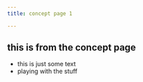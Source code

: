 ```yaml
---
title: concept page 1

---
```


## this is from the concept page

- this is just some text
- playing with the stuff
  